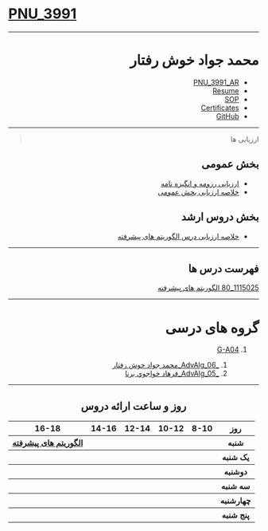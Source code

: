 # [PNU_3991](https://github.com/AliRazavi-edu/PNU_3991#TOC)

<div dir="rtl">
     
---------

# محمد جواد خوش رفتار
- [PNU_3991_AR](https://github.com/javadkh76/PNU_3991_AR)
- [Resume](https://javadkh76.github.io/) 
- [SOP](https://javadkh76.github.io/SOP/)
- [Certificates](https://www.sololearn.com/certificates/course/en/2490541/1024/landscape/png)
- [GitHub](https://github.com/javadkh76)

------------------
> ارزیابی ها

##  بخش عمومی
- [ارزیابی رزومه و انگیزه نامه](https://github.com/javadkh76/PNU_3991_AR/blob/main/_General/JK_CV_CheckList_AR_3991.pdf)
- [خلاصه ارزیابی بخش عمومی](https://github.com/javadkh76/PNU_3991_AR/blob/main/_General/JK_GeneralSection_CheckList_AR_3991.pdf)

##  بخش دروس ارشد
- [خلاصه ارزیابی درس الگوریتم های پیشرفته](https://github.com/javadkh76/PNU_3991_AR/blob/main/AdvancedAlgorithms/JK_AdvancedAlgorithms_CheckList_AR_3991.pdf)

------------------
## فهرست درس ها  

[1115025_80	الگوریتم های پیشرفته](https://github.com/javadkh76/PNU_3991_AR/tree/main/AdvancedAlgorithms)

--------------
# گروه های درسی
1. [G-A04](https://github.com/AliRazavi-edu/PNU_3991/tree/master/_MSc/AdvancedAlgorithms/1115025_80)

    1. [_AdvAlg_06_محمد جواد خوش رفتار](https://github.com/AliRazavi-edu/PNU_3991/tree/master/_MSc/AdvancedAlgorithms/1115025_80/06_%D9%85%D8%AD%D9%85%D8%AF%D8%AC%D9%88%D8%A7%D8%AF%20%D8%AE%D9%88%D8%B4%20%D8%B1%D9%81%D8%AA%D8%A7%D8%B1)    
    1. [_AdvAlg_05_فرهاد خواجوي برنا](https://github.com/AliRazavi-edu/PNU_3991/tree/master/_MSc/AdvancedAlgorithms/1115025_80/05_%D9%81%D8%B1%D9%87%D8%A7%D8%AF%20%D8%AE%D9%88%D8%A7%D8%AC%D9%88%D9%8A%20%D8%A8%D8%B1%D9%86%D8%A7)
    
------------------
<div align="center">
     
## روز و ساعت ارائه دروس

</div>

<div dir="ltr" style="width:100%;text-align: center;">
     
<table style="margin:auto;">
  <tr>
    <th style="text-align: center">16-18</th>
    <th >14-16</th>
    <th >12-14</th>
    <th>10-12</th>
    <th>8-10</th>
    <th>روز</th>
  </tr>
  <tr>
    <th ><a href="https://github.com/AliRazavi-edu/PNU_3991/tree/master/_MSc/AdvancedAlgorithms#TOC">الگوریتم های پیشرفته</a></th>
    <th ><a > </a></th>
    <th ><a > </a></th>
    <th></th>
    <th ></th>
    <th>شنبه</th>
  </tr>
   <tr>
    <th ></th>
    <th ></th>
    <th></th>
    <th></th>
    <th ></th>
    <th>یک شنبه</th>
  </tr>
   <tr>
     <th ><a> </a> </th>
     <th ><a > </a></th>
     <th><a  > </a></th>
    <th ></th> 
    <th></th>
  <th>دوشنبه</th>
  </tr>
   <tr>
    <th ></th>
    <th ></th>
    <th></th>
    <th></th>
    <th ></th>
    <th>سه شنبه</th>
  </tr>
   <tr>
    <th ></th>
    <th ></th>
    <th></th>
    <th></th>
     <th ></th>
    <th>چهارشنبه</th>
  </tr>
   <tr>
    <th ></th>
     <th ><a></a></th>
     <th ></th>
     <th></th>
    <th></th>
    <th>پنج شنبه</th>
  </tr>
</table>

</div>
